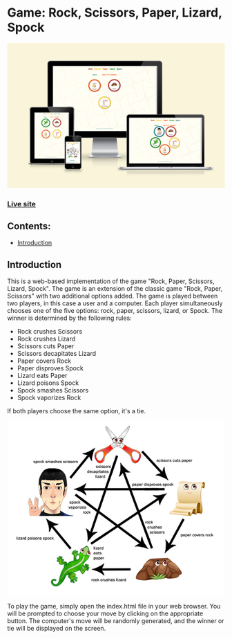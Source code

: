 # Game:  Rock, Scissors, Paper, Lizard, Spock

![screenshot different screens](documentation/about_us_screenshot.png
)

### [Live site](https://olgakuvs.github.io/game-rspls/index.html)

## Contents:

- <a href="#introduction">Introduction</a>

## <div id="introduction">Introduction</div>

This is a web-based implementation of the game "Rock, Paper, Scissors, Lizard, Spock". The game is an extension of the classic game "Rock, Paper, Scissors" with two additional options added. The game is played between two players, in this case a user and a computer. Each player simultaneously chooses one of the five options: rock, paper, scissors, lizard, or Spock. The winner is determined by the following rules:

- Rock crushes Scissors
- Rock crushes Lizard
- Scissors cuts Paper
- Scissors decapitates Lizard
- Paper covers Rock
- Paper disproves Spock
- Lizard eats Paper
- Lizard poisons Spock
- Spock smashes Scissors
- Spock vaporizes Rock

If both players choose the same option, it's a tie.

![Game rules](assets/images/RockPaperScissorsLizardSpock_rules.png
)

To play the game, simply open the index.html file in your web browser. You will be prompted to choose your move by clicking on the appropriate button. The computer's move will be randomly generated, and the winner or tie will be displayed on the screen.